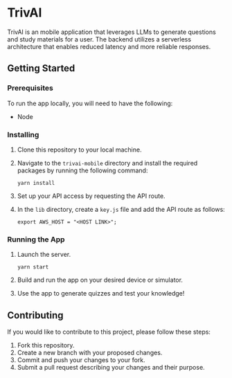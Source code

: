 # TrivAI

TrivAI is an mobile application that leverages LLMs to generate questions and study materials for a user. The backend utilizes a serverless architecture that enables reduced latency and more reliable responses.

## Getting Started

### Prerequisites

To run the app locally, you will need to have the following:

- Node

### Installing

1. Clone this repository to your local machine.
2. Navigate to the `trivai-mobile` directory and install the required packages by running the following command:

      ```yarn install```


3. Set up your API access by requesting the API route.
4. In the `lib` directory, create a `key.js` file and add the API route as follows:

    ```export AWS_HOST = "<HOST LINK>";```


### Running the App

1. Launch the server.

    ```yarn start```

2. Build and run the app on your desired device or simulator.
3. Use the app to generate quizzes and test your knowledge!

## Contributing

If you would like to contribute to this project, please follow these steps:

1. Fork this repository.
2. Create a new branch with your proposed changes.
3. Commit and push your changes to your fork.
4. Submit a pull request describing your changes and their purpose.








